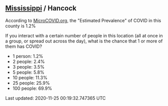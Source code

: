 
## [Mississippi](/united-states/mississippi) / Hancock

According to [MicroCOVID.org](http://microcovid.org),
the "Estimated Prevalence" of COVID in this county is 1.2%

If you interact with a certain number of people in this location
(all at once in a group, or spread out across the day), what is the chance that
1 or more of them has COVID?

- 1 person: 1.2%
- 2 people: 2.4%
- 3 people: 3.5%
- 5 people: 5.8%
- 10 people: 11.3%
- 25 people: 25.9%
- 100 people: 69.9%

Last updated: 2020-11-25 00:19:32.747365 UTC

